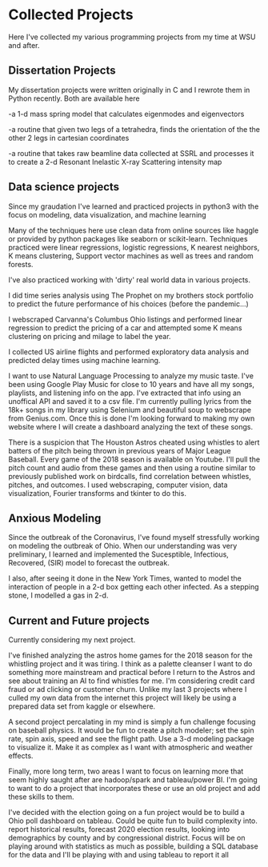 # Collected Projects

Here I've collected my various programming projects from my time at WSU and after. 

## Dissertation Projects

My dissertation projects were written originally in C and I rewrote them in Python recently. Both are available here

-a 1-d mass spring model that calculates eigenmodes and eigenvectors

-a routine that given two legs of a tetrahedra, finds the orientation of the the other 2 legs in cartesian coordinates

-a routine that takes raw beamline data collected at SSRL and processes it to create a 2-d Resonant Inelastic X-ray Scattering intensity map

## Data science projects

Since my graudation I've learned and practiced projects in python3 with the focus on modeling, data visualization, and machine learning

Many of the techniques here use clean data from online sources like haggle or provided by python packages like seaborn or scikit-learn.
Techniques practiced were linear regressions, logistic regressions, K nearest neighbors, K means clustering, Support vector machines as well as trees and random forests.

I've also practiced working with 'dirty' real world data in various projects.

I did time series analysis using The Prophet on my brothers stock portfolio to predict the future performance of his choices (before the pandemic...)

I webscraped Carvanna's Columbus Ohio listings and performed linear regression to predict the pricing of a car and attempted some K means clustering on pricing and milage to label the year.

I collected US airline flights and performed exploratory data analysis and predicted delay times using machine learning.

I want to use Natural Language Processing to analyze my music taste. I've been using Google Play Music for close to 10 years and have all my songs, playlists, and listening info on the app. I've extracted that info using an unoffical API and saved it to a csv file. I'm currently pulling lyrics from the 18k+ songs in my library using Selenium and beautiful soup to webscrape from Genius.com. Once this is done I'm looking forward to making my own website where I will create a dashboard analyzing the text of these songs.

There is a suspicion that The Houston Astros cheated using whistles to alert batters of the pitch being thrown in previous years of Major League Baseball. Every game of the 2018 season is available on Youtube. I'll pull the pitch count and audio from these games and then using a routine similar to previously published work on birdcalls, find correlation between whistles, pitches, and outcomes. I used webscraping, computer vision, data visualization, Fourier transforms and tkinter to do this. 

## Anxious Modeling

Since the outbreak of the Coronavirus, I've found myself stressfully working on modeling the outbreak of Ohio. When our understanding was very preliminary, I learned and implemented the Sucesptible, Infectious, Recovered, (SIR) model to forecast the outbreak. 

I also, after seeing it done in the New York Times, wanted to model the interaction of people in a 2-d box getting each other infected. As a stepping stone, I modelled a gas in 2-d.

## Current and Future projects

Currently considering my next project. 

I've finished analyzing the astros home games for the 2018 season for the whistling project and it was tiring. I think as a palette cleanser I want to do something more mainstream and practical before I return to the Astros and see about training an AI to find whistles for me. I'm considering credit card fraud or ad clicking or customer churn. Unlike my last 3 projects where I culled my own data from the internet this project will likely be using a prepared data set from kaggle or elsewhere.

A second project percalating in my mind is simply a fun challenge focusing on baseball physics. It would be fun to create a pitch modeler; set the spin rate, spin axis, speed and see the flight path. Use a 3-d modeling package to visualize it. Make it as complex as I want with atmospheric and weather effects.

Finally, more long term, two areas I want to focus on learning more that seem highly saught after are hadoop/spark and tableau/power BI. I'm going to want to do a project that incorporates these or use an old project and add these skills to them.

I've decided with the election going on a fun project would be to build a Ohio poll dashboard on tableau. Could be quite fun to build complexity into. report historical results, forecast 2020 election results, looking into demographics by county and by congressional district. Focus will be on playing around with statistics as much as possible, building a SQL database for the data and I'll be playing with and using tableau to report it all
